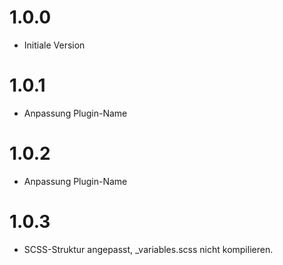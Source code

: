 # 1.0.0
- Initiale Version

# 1.0.1
- Anpassung Plugin-Name

# 1.0.2
- Anpassung Plugin-Name

# 1.0.3
- SCSS-Struktur angepasst, _variables.scss nicht kompilieren.
